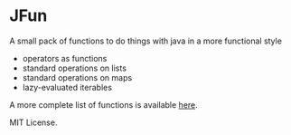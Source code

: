 # JFun
A small pack of functions to do things with java in a more functional style
- operators as functions
- standard operations on lists
- standard operations on maps
- lazy-evaluated iterables

A more complete list of functions is available [here](functions.md).

MIT License.
